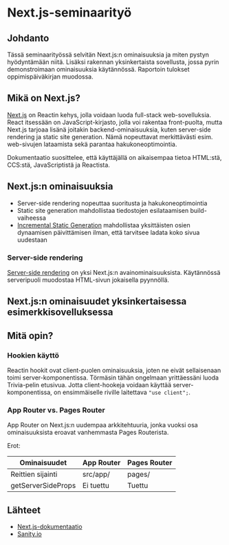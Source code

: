 # Next.js-seminaarityö

## Johdanto

Tässä seminaarityössä selvitän Next.js:n ominaisuuksia ja miten pystyn hyödyntämään niitä. Lisäksi rakennan yksinkertaista sovellusta, jossa pyrin demonstroimaan ominaisuuksia käytännössä. Raportoin tulokset oppimispäiväkirjan muodossa.

## Mikä on Next.js?

[Next.js](https://nextjs.org/docs) on Reactin kehys, jolla voidaan luoda full-stack web-sovelluksia. React itsessään on JavaScript-kirjasto, jolla voi rakentaa front-puolta, mutta Next.js tarjoaa lisänä joitakin backend-ominaisuuksia, kuten server-side rendering ja static site generation. Nämä nopeuttavat merkittävästi esim. web-sivujen lataamista sekä parantaa hakukoneoptimointia.

Dokumentaatio suosittelee, että käyttäjällä on aikaisempaa tietoa HTML:stä, CCS:stä, JavaScriptistä ja Reactista.

## Next.js:n ominaisuuksia

- Server-side rendering nopeuttaa suoritusta ja hakukoneoptimointia
- Static site generation mahdollistaa tiedostojen esilataamisen build-vaiheessa
- [Incremental Static Generation](https://www.sanity.io/glossary/incremental-static-regeneration) mahdollistaa yksittäisten osien dynaamisen päivittämisen ilman, että tarvitsee ladata koko sivua uudestaan

### Server-side rendering

[Server-side rendering](https://nextjs.org/docs/pages/building-your-application/rendering/server-side-rendering) on yksi Next.js:n avainominaisuuksista. Käytännössä serveripuoli muodostaa HTML-sivun jokaisella pyynnöllä.

## Next.js:n ominaisuudet yksinkertaisessa esimerkkisovelluksessa

## Mitä opin?

### Hookien käyttö

Reactin hookit ovat client-puolen ominaisuuksia, joten ne eivät sellaisenaan toimi server-komponentissa. Törmäsin tähän ongelmaan yrittäessäni luoda Trivia-pelin etusivua. Jotta client-hookeja voidaan käyttää server-komponentissa, on ensimmäiselle riville laitettava `"use client";`.

### App Router vs. Pages Router

App Router on Next.js:n uudempaa arkkitehtuuria, jonka vuoksi osa ominaisuuksista eroavat vanhemmasta Pages Routerista.

Erot:

| Ominaisuudet       | App Router | Pages Router |
|--------------      |------------|--------------|
| Reittien sijainti  | src/app/   | pages/       |
| getServerSideProps | Ei tuettu  | Tuettu       |

## Lähteet

- [Next.js-dokumentaatio](https://nextjs.org/docs)
- [Sanity.io](https://www.sanity.io/glossary/next-js)